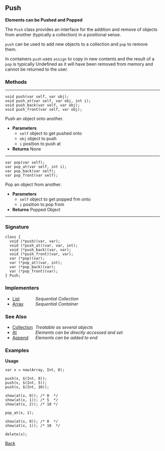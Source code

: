 Push
----
__Elements can be Pushed and Popped__

The `Push` class provides an interface for the addition and remove of objects from another  (typically a collection) in a positional sense.

`push` can be used to add new objects to a collection and `pop` to remove them.

In containers `push` uses `assign` to copy in new contents and the result of a `pop` is typically Undefined as it will have been removed from memory and cannot be returned to the user.


### Methods

-------------------------------

    void push(var self, var obj);
    void push_at(var self, var obj, int i);
    void push_back(var self, var obj);
    void push_front(var self, var obj);

Push an object onto another.

* __Parameters__
    * `self` object to get pushed onto
    * `obj` object to push
    * `i` position to push at
* __Returns__ None

------------------------------- 

    var pop(var self);
    var pop_at(var self, int i);
    var pop_back(var self);
    var pop_front(var self);

Pop an object from another.

* __Parameters__
    * `self` object to get popped frm onto
    * `i` position to pop from
* __Returns__ Popped Object

------------------------------- 


### Signature


    class {
      void (*push)(var, var);
      void (*push_at)(var, var, int);
      void (*push_back)(var, var);
      void (*push_front)(var, var);
      var (*pop)(var);
      var (*pop_at)(var, int);
      var (*pop_back)(var);
      var (*pop_front)(var);
    } Push;
    

### Implementers

* <span style="width:75px; float:left;">[List](list)</span> _Sequential Collection_
* <span style="width:75px; float:left;">[Array](array)</span> _Sequential Container_


### See Also

* <span style="width:75px; float:left;">[Collection](collection)</span> _Treatable as several objects_
* <span style="width:75px; float:left;">[At](at)</span> _Elements can be directly accessed and set_
* <span style="width:75px; float:left;">[Append](append)</span> _Elements can be added to end_


### Examples

__Usage__

    var x = new(Array, Int, 0);
    
    push(x, $(Int, 0));
    push(x, $(Int, 5));
    push(x, $(Int, 10));
    
    show(at(x, 0)); /* 0  */
    show(at(x, 1)); /* 5  */
    show(at(x, 2)); /* 10 */
    
    pop_at(x, 1);
    
    show(at(x, 0)); /* 0  */
    show(at(x, 1)); /* 10  */
    
    delete(x);

[Back](/documentation)
